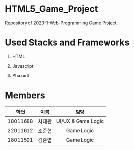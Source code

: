 # HTML5_Game_Project
Repository of 2023-1-Web-Programming Game Project.

# Used Stacks and Frameworks
1. HTML

2. Javascript

3. Phaser3

# Members
| 학번 | 이름 | 담당 |
| :--: | :--: | :--: |
| 18011688 | 차태관 | UI/UX & Game Logic |
| 22011612 | 조준협 | Game Logic |
| 18011591 | 김준엽 | Game Logic |


